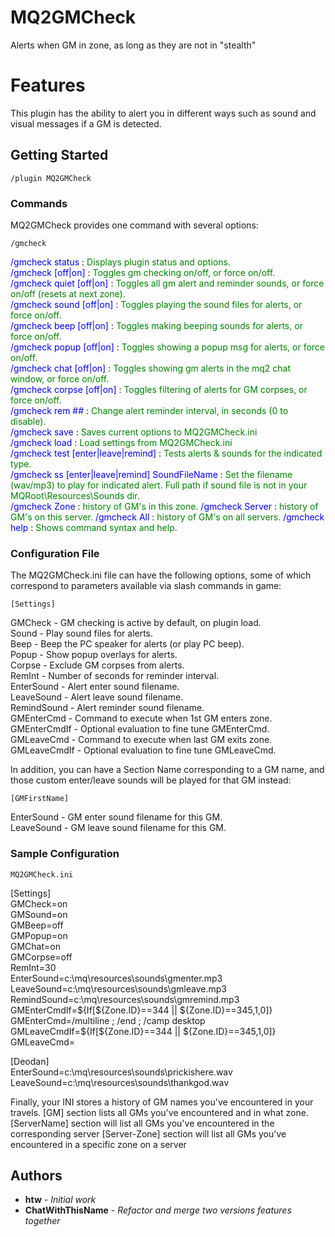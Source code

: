 # MQ2GMCheck

Alerts when GM in zone, as long as they are not in "stealth"

# Features

This plugin has the ability to alert you in different ways such as sound and visual messages if a GM is detected.

## Getting Started

```
/plugin MQ2GMCheck
```

### Commands

MQ2GMCheck provides one command with several options:

```
/gmcheck
```

<span style="color: blue;">/gmcheck status</span> : <span style="color: green;">Displays plugin status and options.</span>  
<span style="color: blue;">/gmcheck [off|on]</span> : <span style="color: green;">Toggles gm checking on/off, or force on/off.</span>  
<span style="color: blue;">/gmcheck quiet [off|on]</span> : <span style="color: green;">Toggles all gm alert and reminder sounds, or force on/off (resets at next zone).</span>  
<span style="color: blue;">/gmcheck sound [off|on]</span> : <span style="color: green;">Toggles playing the sound files for alerts, or force on/off.</span>  
<span style="color: blue;">/gmcheck beep [off|on]</span> : <span style="color: green;">Toggles making beeping sounds for alerts, or force on/off.</span>  
<span style="color: blue;">/gmcheck popup [off|on]</span> : <span style="color: green;">Toggles showing a popup msg for alerts, or force on/off.</span>  
<span style="color: blue;">/gmcheck chat [off|on]</span> : <span style="color: green;">Toggles showing gm alerts in the mq2 chat window, or force on/off.</span>  
<span style="color: blue;">/gmcheck corpse [off|on]</span> : <span style="color: green;">Toggles filtering of alerts for GM corpses, or force on/off.</span>  
<span style="color: blue;">/gmcheck rem ##</span> : <span style="color: green;">Change alert reminder interval, in seconds (0 to disable).</span>  
<span style="color: blue;">/gmcheck save</span> : <span style="color: green;">Saves current options to MQ2GMCheck.ini</span>  
<span style="color: blue;">/gmcheck load</span> : <span style="color: green;">Load settings from MQ2GMCheck.ini</span>  
<span style="color: blue;">/gmcheck test [enter|leave|remind]</span> : <span style="color: green;">Tests alerts & sounds for the indicated type.</span>  
<span style="color: blue;">/gmcheck ss [enter|leave|remind] SoundFileName</span> : <span style="color: green;">Set the filename (wav/mp3) to play for indicated alert. Full path if sound file is not in your MQRoot\Resources\Sounds dir.</span>  
<span style="color: blue;">/gmcheck Zone</span> : <span style="color: green;">history of GM's in this zone.</span>
<span style="color: blue;">/gmcheck Server</span> : <span style="color: green;">history of GM's on this server.</span>
<span style="color: blue;">/gmcheck All</span> : <span style="color: green;">history of GM's on all servers.</span>
<span style="color: blue;">/gmcheck help</span> : <span style="color: green;">Shows command syntax and help.</span>

### Configuration File

The MQ2GMCheck.ini file can have the following options, some of which correspond to parameters available via slash commands in game:

`[Settings]`

GMCheck - GM checking is active by default, on plugin load.  
Sound - Play sound files for alerts.  
Beep - Beep the PC speaker for alerts (or play PC beep).  
Popup - Show popup overlays for alerts.  
Corpse - Exclude GM corpses from alerts.  
RemInt - Number of seconds for reminder interval.  
EnterSound - Alert enter sound filename.  
LeaveSound - Alert leave sound filename.  
RemindSound - Alert reminder sound filename.  
GMEnterCmd - Command to execute when 1st GM enters zone.  
GMEnterCmdIf - Optional evaluation to fine tune GMEnterCmd.  
GMLeaveCmd - Command to execute when last GM exits zone.  
GMLeaveCmdIf - Optional evaluation to fine tune GMLeaveCmd.  

In addition, you can have a Section Name corresponding to a GM name, and those custom enter/leave sounds will be played for that GM instead:

`[GMFirstName]`

EnterSound - GM enter sound filename for this GM.  
LeaveSound - GM leave sound filename for this GM.

### Sample Configuration

`MQ2GMCheck.ini`

[Settings]  
GMCheck=on  
GMSound=on  
GMBeep=off  
GMPopup=on  
GMChat=on  
GMCorpse=off  
RemInt=30  
EnterSound=c:\mq\resources\sounds\gmenter.mp3  
LeaveSound=c:\mq\resources\sounds\gmleave.mp3  
RemindSound=c:\mq\resources\sounds\gmremind.mp3  
GMEnterCmdIf=${If[${Zone.ID}==344 || ${Zone.ID}==345,1,0]}  
GMEnterCmd=/multiline ; /end ; /camp desktop  
GMLeaveCmdIf=${If[${Zone.ID}==344 || ${Zone.ID}==345,1,0]}  
GMLeaveCmd=  

[Deodan]  
EnterSound=c:\mq\resources\sounds\prickishere.wav  
LeaveSound=c:\mq\resources\sounds\thankgod.wav

Finally, your INI stores a history of GM names you've encountered in your travels.
[GM] section lists all GMs you've encountered and in what zone.
[ServerName] section will list all GMs you've encountered in the corresponding server
[Server-Zone] section will list all GMs you've encountered in a specific zone on a server

## Authors

* **htw** - *Initial work*
* **ChatWithThisName** - *Refactor and merge two versions features together*
